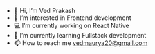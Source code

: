 - 👋 Hi, I’m Ved Prakash
- 👀 I’m interested in Frontend development
- 💻 I’m currently working on React Native
- 🌱 I’m currently learning Fullstack development
- 📫 How to reach me vedmaurya20@gmail.com


